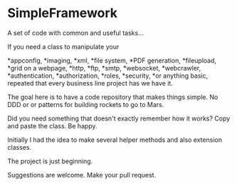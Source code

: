 # SimpleFramework



A set of code with common and useful tasks...


If you need a class to manipulate your 

*appconfig, 
*imaging, 
*xml, 
*file system, 
*PDF generation, 
*fileupload, 
*grid on a webpage, 
*http, 
*ftp, 
*smtp, 
*websocket, 
*webcrawler, 
*authentication, 
*authorization, 
*roles, 
*security, 
*or anything basic, repeated that every business line project has we have it.


The goal here is to have a code repository that makes things simple. No DDD or or patterns for building rockets to go to Mars.

Did you need something that doesn't exactly remember how it works? Copy and paste the class. Be happy. 


Initially I had the idea to make several helper methods and also extension classes. 

The project is just beginning. 

Suggestions are welcome. Make your pull request.
